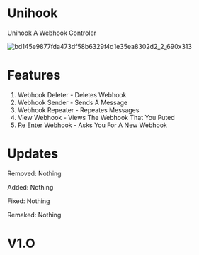 # Unihook
Unihook A Webhook Controler

![bd145e9877fda473df58b6329f4d1e35ea8302d2_2_690x313](https://github.com/user-attachments/assets/ff5aaf1a-0d97-4ae2-bd88-1190106614f8)

# Features
1. Webhook Deleter - Deletes Webhook
2. Webhook Sender - Sends A Message
3. Webhook Repeater - Repeates Messages
4. View Webhook - Views The Webhook That You Puted
5. Re Enter Webhook - Asks You For A New Webhook

# Updates
Removed:
Nothing

Added:
Nothing

Fixed:
Nothing

Remaked:
Nothing



# V1.O

